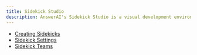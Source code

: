 ```yaml
---
title: Sidekick Studio
description: AnswerAI's Sidekick Studio is a visual development environment for building generative AI applications.
---
```


-   [Creating Sidekicks](nodes/README.md)
-   [Sidekick Settings](sidekick-settings/README.md)
-   [Sidekick Teams](sidekick-teams/README.md)
